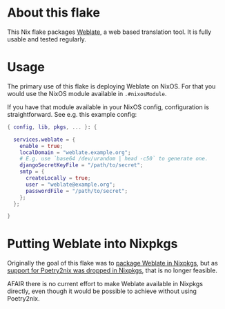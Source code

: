 # About this flake

This Nix flake packages [Weblate](https://weblate.org/en/), a web based translation tool. It is fully usable and tested regularly.

# Usage

The primary use of this flake is deploying Weblate on NixOS. For that you would use the NixOS module available in `.#nixosModule`.

If you have that module available in your NixOS config, configuration is straightforward. See e.g. this example config:

```nix
{ config, lib, pkgs, ... }: {

  services.weblate = {
    enable = true;
    localDomain = "weblate.example.org";
    # E.g. use `base64 /dev/urandom | head -c50` to generate one.
    djangoSecretKeyFile = "/path/to/secret";
    smtp = {
      createLocally = true;
      user = "weblate@example.org";
      passwordFile = "/path/to/secret";
    };
  };

}
```


# Putting Weblate into Nixpkgs

Originally the goal of this flake was to [package Weblate in Nixpkgs](https://github.com/NixOS/nixpkgs/pull/169797), but as [support for Poetry2nix was dropped in Nixpkgs](https://github.com/NixOS/nixpkgs/pull/263308), that is no longer feasible.

AFAIR there is no current effort to make Weblate available in Nixpkgs directly, even though it would be possible to achieve without using Poetry2nix.

